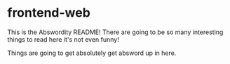 # frontend-web

This is the Abswordity README! There are going to be so many interesting things to read here it's not even funny!

Things are going to get absolutely get absword up in here.